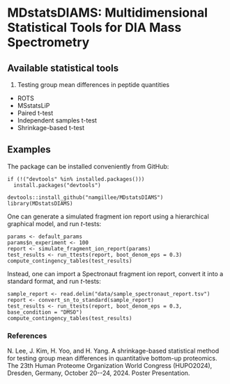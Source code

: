 # MDstatsDIAMS: Multidimensional Statistical Tools for DIA Mass Spectrometry

## Available statistical tools

1. Testing group mean differences in peptide quantities

  - ROTS
  - MSstatsLiP
  - Paired t-test
  - Independent samples t-test
  - Shrinkage-based t-test


## Examples

The package can be installed conveniently from GitHub:

```
if (!("devtools" %in% installed.packages())) 
  install.packages("devtools")

devtools::install_github("namgillee/MDstatsDIAMS")
library(MDstatsDIAMS)
```

One can generate a simulated fragment ion report using a hierarchical graphical
model, and run $t$-tests:

```
params <- default_params
params$n_experiment <- 100
report <- simulate_fragment_ion_report(params)
test_results <- run_ttests(report, boot_denom_eps = 0.3)
compute_contingency_tables(test_results)
```

Instead, one can import a Spectronaut fragment ion report, convert it into a
standard format, and run $t$-tests:

```
sample_report <- read.delim("data/sample_spectronaut_report.tsv")
report <- convert_sn_to_standard(sample_report)
test_results <- run_ttests(report, boot_denom_eps = 0.3, base_condition = "DMSO")
compute_contingency_tables(test_results)
```


### References

N. Lee, J. Kim, H. Yoo, and H. Yang. 
A shrinkage-based statistical method for testing group mean differences in 
quantitative bottom-up proteomics.
The 23th Human Proteome Organization World Congress (HUPO2024), Dresden,
Germany, October 20--24, 2024. Poster Presentation.
